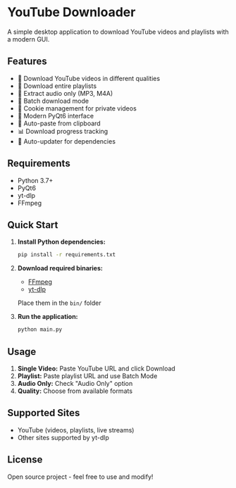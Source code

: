 # YouTube Downloader

A simple desktop application to download YouTube videos and playlists with a modern GUI.

## Features

- 🎥 Download YouTube videos in different qualities
- 📁 Download entire playlists
- 🎵 Extract audio only (MP3, M4A)
- 🔄 Batch download mode
- 🍪 Cookie management for private videos
- 🎨 Modern PyQt6 interface
- 📱 Auto-paste from clipboard
- 📊 Download progress tracking
- 🔧 Auto-updater for dependencies

## Requirements

- Python 3.7+
- PyQt6
- yt-dlp
- FFmpeg

## Quick Start

1. **Install Python dependencies:**
   ```bash
   pip install -r requirements.txt
   ```

2. **Download required binaries:**
   - [FFmpeg](https://ffmpeg.org/download.html)
   - [yt-dlp](https://github.com/yt-dlp/yt-dlp/releases)
   
   Place them in the `bin/` folder

3. **Run the application:**
   ```bash
   python main.py
   ```

## Usage

1. **Single Video:** Paste YouTube URL and click Download
2. **Playlist:** Paste playlist URL and use Batch Mode
3. **Audio Only:** Check "Audio Only" option
4. **Quality:** Choose from available formats

## Supported Sites

- YouTube (videos, playlists, live streams)
- Other sites supported by yt-dlp

## License

Open source project - feel free to use and modify!
